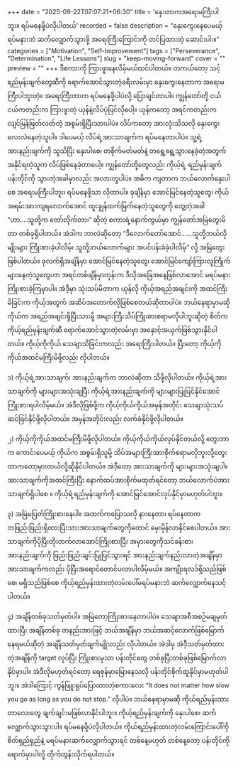 +++
date = "2025-09-22T07:07:21+06:30"
title = 'နှေးတာကအရေးမကြီးပါဘူး။ ရပ်မနေဖို့ပဲလိုပါတယ်'
recorded = false
description = "နှေးကွေးနေပေမယ့် ရပ်မနားဘဲ ဆက်လျှောက်သွားဖို့ အရေးကြီးကြောင်းကို တင်ပြထားတဲ့ ဆောင်းပါး။"
categories = ["Motivation", "Self-Improvement"]
tags = ["Perseverance", "Determination", "Life Lessons"]
slug = "keep-moving-forward"
cover = ""
preview = ""
+++
ဒီစကားကို ကြားဖူးနေလိမ့်မယ်ထင်ပါတယ်။ တကယ်တော့ သင့်ရည်မှန်းချက်တွေဆီကို ရောက်အောင်သွားတဲ့ခရီးလမ်းမှာ နှေးကွေးနေတာက အရေးမကြီးပါဘူးတဲ့။ အရေးကြီးတာက ရပ်မနေဖို့ပါပဲလို့ ပြောချင်တာပါ။ ကျွန်တော်တို့ ငယ်ငယ်ကတည်းက ကြားဖူးတဲ့ ယုန်နဲ့လိပ်ပုံပြင်လိုပေါ့။ ယုန်ကတော့ အရင်ကတည်းက လျင်မြန်ဖြတ်လတ်တဲ့ အစွမ်းရှိပြီးသားပါပဲ။ လိပ်ကတော့ အားလုံးသိသလို နှေးကွေးလေးလံနေတဲ့သူပါ။ ဒါပေမယ့် လိပ်ရဲ့အားသာချက်က ရပ်မနေတာပါပဲ။ သူ့ရဲ့အားနည်းချက်ကို သူသိပြီး နှေးပါစေ၊ တစိုက်မတ်မတ်နဲ့ တရွေ့ရွေ့သွားနေခဲ့တဲ့အတွက် အနိုင်ရတဲ့သူက လိပ်ဖြစ်နေခဲ့တာပေါ့။
ကျွန်တော်တို့တွေလည်း ကိုယ့်ရဲ့ ရည်မှန်းချက်ပန်းတိုင်ကို သွားတဲ့အခါမှာလည်း အလားတူပါပဲ။ အဓိက ကျတာက ဘယ်လောက်နှေးပါစေ အရေးမကြီးပါဘူး၊ ရပ်မနေဖို့သာ လိုတာပါ။
ခုချိန်မှာ အောင်မြင်နေတဲ့သူတွေ၊ ကိုယ်အရမ်းအားကျရလောက်အောင် ထူးချွန်ထက်မြက်နေတဲ့သူတွေကို တွေ့တဲ့အခါ “ဟာ….သူတို့က တော်လိုက်တာ၊” ဆိုတဲ့ စကားရဲ့နောက်ကွယ်မှာ ကျွန်တော်အမြဲတွေးမိတာ တစ်ခုရှိပါတယ်။ အဲဒါက ဘာလဲဆိုတော့ “ဒီလောက်တော်အောင်……သူတို့ဘယ်လိုမျိုးများ ကြိုးစားခဲ့ပါလိမ့်၊ သူတို့ဘယ်လောက်များ အပင်ပန်းခံခဲ့ပါလိမ့်” လို့ အမြဲတွေးဖြစ်ပါတယ်။ ခုလက်ရှိအချိန်မှာ အောင်မြင်နေတဲ့သူတွေ၊ အောင်မြင်ကျော်ကြားလူကြိုက်များနေတဲ့သူတွေဟာ အရင်တစ်ချိန်မှာတုန်းက ဒီလိုအခြေအနေဖြစ်လာအောင် မရပ်မနားကြိုးစားခဲ့ကြမှာပါ။
အဲဒီ့မှာ သုံးသပ်မိတာက ယုန်လို ကိုယ့်အရည်အချင်းကို အထင်ကြီးမိခြင်းက ကိုယ့်အတွက် အဆိပ်အတောက်လိုဖြစ်စေတယ်ဆိုတာပါပဲ။ ဘယ်နေရာမှာမဆို ကိုယ်က အရည်အချင်းရှိပြီးသားမို့ အများကြီးသိပ်ကြိုးစားစရာမလိုပါဘူးဆိုတဲ့ စိတ်က ကိုယ့်ရည်မှန်းချက်ဆီ ရောက်အောင်သွားတဲ့လမ်းမှာ အနှောင့်အယှက်ဖြစ်သွားနိုင်ပါတယ်။ ကိုယ့်ကိုကိုယ် သေချာသိခြင်းကလည်း အရေးကြီးပါတယ်။ ပြီးတော့ ကိုယ့်ကိုကိုယ်အထင်မကြီးမိဖို့လည်း လိုပါတယ်။

၁) ကိုယ့်ရဲ့အားသာချက်၊ အားနည်းချက်က ဘာလဲဆိုတာ သိဖို့လိုပါတယ်။ ကိုယ့်ရဲ့အားသာချက်ကို များများအသုံးချပြီး ကိုယ့်ရဲ့အားနည်းချက်ကို များများပြုပြင်နိုင်အောင်ကြိုးစားရပါလိမ့်မယ်။ အဲဒီလိုဖြစ်ဖို့က ကိုယ့်ကိုယ်ကိုယ်အမှန်အတိုင်း သေချာသုံးသပ်ဆင်ခြင်နိုင်ဖို့လိုပါတယ်။ အမှန်အတိုင်းလည်း လက်ခံနိုင်ဖို့လိုပါတယ်။

၂) ကိုယ့်ကိုကိုယ်အထင်မကြီးမိဖို့လိုပါတယ်။ ကိုယ့်ကိုယ်ကိုယ်လုပ်နိုင်တယ်လို့ တွေးတာက ကောင်းပေမယ့် ကိုယ်က အစွမ်းရှိသူမို့ သိပ်အများကြီးအားစိုက်စရာမလိုဘူးလို့တွေးတာကတော့မှားတယ်လို့ဆိုနိုင်ပါတယ်။ အဲဒီ့တော့ အားသာချက်ကို များများအသုံးချပါ။ အားသာချက်ကိုအထင်ကြီးပြီး နောက်ထပ်အားစိုက်မထုတ်ရင်တော့ ဘယ်လောက်ပဲအားသာချက်ရှိပါစေ ။ ကိုယ့်ရဲ့ရည်မှန်းချက်ကို အောင်မြင်အောင်လုပ်နိုင်မှာမဟုတ်ပါဘူး။

၃) အမြဲမပြတ်ကြိုးစားနေပါ။ အထက်ကပြောသလို နားနေတာ၊ ရပ်နေတာက တဖြည်းဖြည်းရှိထားပြီးသားအားသာချက်တွေကိုတောင် မှေးမှိန်လာနိုင်စေပါတယ်။ အားသာချက်ကိုပိုပြီးတိုးတက်လာအောင်ကြိုးစားပြီး အမှားတွေကိုသင်ခန်းစာ၊ အားနည်းချက်ကို ဖြည်းဖြည်းချင်းပြုပြင်သွားရင် အားနည်းချက်နည်းလာတဲ့အချိန်မှာ အားသာချက်ကလည်း ပိုပြီးအရောင်တောင်ပလာပါလိမ့်မယ်။ အကျိုးရလဒ်ရှိသည်ဖြစ်စေ၊ မရှိသည်ဖြစ်စေ ကိုယ့်ရည်မှန်းထားတဲ့လမ်းပေါ်မရပ်မနားဘဲ ဆက်လျှောက်နေသင့်ပါတယ်။

၄) အချိန်တစ်ခုသတ်မှတ်ပါ။ အမြဲတော့ကြိုးစားနေတာပါပဲ။ သေချာအစီအစဉ်မချမှတ်ထားပြီး အချိန်တစ်ခု တနည်းအားဖြင့် ဘယ်အချိန်မှာ ဘယ်အဆင့်လောက်ဖြစ်မြောက်နေရမယ်ဆိုတဲ့ အချိန်သတ်မှတ်ချက်မျိုးလည်း လိုပါတယ်။ အဲဒါမှ အဲဒီ့သတ်မှတ်ထားတဲ့အချိန်ကို target လုပ်ပြီး ကြိုးစားမှသာ ပန်းတိုင်တွေ တစ်ခုပြီးတစ်ခုဖြစ်မြောက်လာနိုင်မှာပါ။ အဲဒီလိုမဟုတ်ရင်တော့ ရေစုန်မှာမြောနေသလို ပန်းတိုင်စိုက်ထူနိုင်မှာမဟုတ်ပါဘူး။
အဲဒါကြောင့် ကွန်ဖြူးရှပ်ပြောထားတဲ့စကားလေး “It does not matter how slow you go as long as you do not stop.” လိုပါပဲ။ ဘယ်နေရာမှာမဆို ကိုယ်ရည်မှန်းထားတာလေးတွေ ချက်ချင်းမဖြစ်လာနိုင်ပါဘူး။ ကိုယ့်ရည်မှန်းချက်ကို နှေးပါစေ၊ ဆက်လျှောက်သွားသွားပါ။ ရပ်မနေဖို့ပဲလိုပါတယ်။ ကိုယ်ရည်မှန်းထားတဲ့လမ်းကြောင်းပေါ်ကို စိတ်ရှည်ရှည်နဲ့ မရပ်မနားဆက်လျှောက်သွားရင် တစ်နေ့မဟုတ် တစ်နေ့တော့ ပန်းတိုင်ကိုရောက်မှာပါလို့ တိုက်တွန်းလိုက်ရပါတယ်။ 